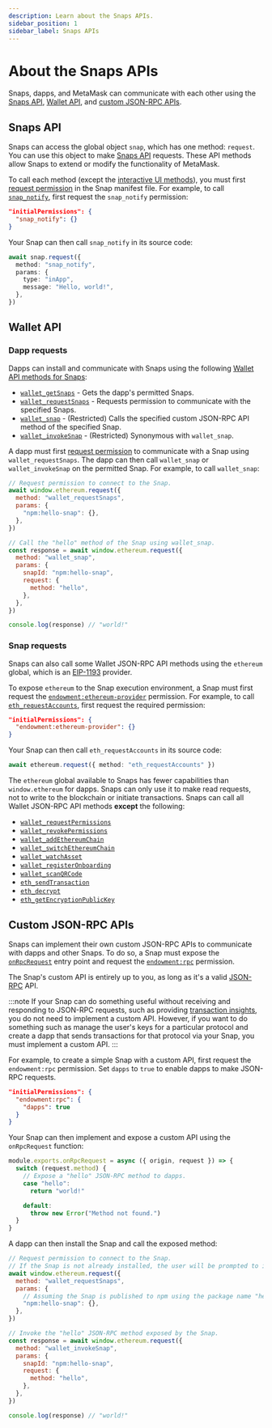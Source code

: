 ```yaml
---
description: Learn about the Snaps APIs.
sidebar_position: 1
sidebar_label: Snaps APIs
---
```


# About the Snaps APIs

Snaps, dapps, and MetaMask can communicate with each other using the [Snaps API](#snaps-api),
[Wallet API](#wallet-api), and [custom JSON-RPC APIs](#custom-json-rpc-apis).

## Snaps API

Snaps can access the global object `snap`, which has one method: `request`.
You can use this object to make [Snaps API](../../reference/snaps-api.md) requests.
These API methods allow Snaps to extend or modify the functionality of MetaMask.

To call each method (except the [interactive UI methods](../../reference/snaps-api.md#interactive-ui-methods)),
you must first [request permission](../../how-to/request-permissions.md) in the Snap manifest file.
For example, to call [`snap_notify`](../../reference/snaps-api.md#snap_notify), first request the
`snap_notify` permission:

```json title="snap.manifest.json"
"initialPermissions": {
  "snap_notify": {}
}
```

Your Snap can then call `snap_notify` in its source code:

```typescript title="index.ts"
await snap.request({
  method: "snap_notify",
  params: {
    type: "inApp",
    message: "Hello, world!",
  },
})
```

## Wallet API

### Dapp requests

Dapps can install and communicate with Snaps using the following
[Wallet API methods for Snaps](../../reference/wallet-api-for-snaps.md):

- [`wallet_getSnaps`](../../reference/wallet-api-for-snaps.md#wallet_getsnaps) - Gets the dapp's
  permitted Snaps.
- [`wallet_requestSnaps`](../../reference/wallet-api-for-snaps.md#wallet_requestsnaps) - Requests
  permission to communicate with the specified Snaps.
- [`wallet_snap`](../../reference/wallet-api-for-snaps.md#wallet_snap) - (Restricted) Calls the
  specified custom JSON-RPC API method of the specified Snap.
- [`wallet_invokeSnap`](../../reference/wallet-api-for-snaps.md#wallet_invokesnap) - (Restricted)
  Synonymous with `wallet_snap`.

A dapp must first [request permission](../../how-to/request-permissions.md#request-permissions-from-a-dapp)
to communicate with a Snap using `wallet_requestSnaps`.
The dapp can then call `wallet_snap` or `wallet_invokeSnap` on the permitted Snap.
For example, to call `wallet_snap`:

```js title="index.js"
// Request permission to connect to the Snap.
await window.ethereum.request({
  method: "wallet_requestSnaps",
  params: {
    "npm:hello-snap": {},
  },
})

// Call the "hello" method of the Snap using wallet_snap.
const response = await window.ethereum.request({
  method: "wallet_snap",
  params: {
    snapId: "npm:hello-snap",
    request: {
      method: "hello",
    },
  },
})

console.log(response) // "world!"
```

### Snap requests

Snaps can also call some Wallet JSON-RPC API methods using the `ethereum` global, which is an
[EIP-1193](https://eips.ethereum.org/EIPS/eip-1193) provider.

To expose `ethereum` to the Snap execution environment, a Snap must first request the
[`endowment:ethereum-provider`](../../reference/permissions.md#endowmentethereum-provider) permission.
For example, to call [`eth_requestAccounts`](/wallet/reference/json-rpc-methods/eth_requestaccounts), first request
the required permission:

```json title="snap.manifest.json"
"initialPermissions": {
  "endowment:ethereum-provider": {}
}
```

Your Snap can then call `eth_requestAccounts` in its source code:

```typescript title="index.ts"
await ethereum.request({ method: "eth_requestAccounts" })
```

The `ethereum` global available to Snaps has fewer capabilities than `window.ethereum` for dapps.
Snaps can only use it to make read requests, not to write to the blockchain or initiate transactions.
Snaps can call all Wallet JSON-RPC API methods **except** the following:

- [`wallet_requestPermissions`](/wallet/reference/json-rpc-methods/wallet_requestpermissions)
- [`wallet_revokePermissions`](/wallet/reference/json-rpc-methods/wallet_revokepermissions)
- [`wallet_addEthereumChain`](/wallet/reference/json-rpc-methods/wallet_addethereumchain)
- [`wallet_switchEthereumChain`](/wallet/reference/json-rpc-methods/wallet_switchethereumchain)
- [`wallet_watchAsset`](/wallet/reference/json-rpc-methods/wallet_watchasset)
- [`wallet_registerOnboarding`](/wallet/reference/json-rpc-methods/wallet_registeronboarding)
- [`wallet_scanQRCode`](/wallet/reference/json-rpc-methods/wallet_scanqrcode)
- [`eth_sendTransaction`](/wallet/reference/json-rpc-methods/eth_sendtransaction)
- [`eth_decrypt`](/wallet/reference/json-rpc-methods/eth_decrypt)
- [`eth_getEncryptionPublicKey`](/wallet/reference/json-rpc-methods/eth_getencryptionpublickey)

## Custom JSON-RPC APIs

Snaps can implement their own custom JSON-RPC APIs to communicate with dapps and other Snaps.
To do so, a Snap must expose the [`onRpcRequest`](../../reference/entry-points.md#onrpcrequest) entry
point and request the [`endowment:rpc`](../../reference/permissions.md#endowmentrpc) permission.

The Snap's custom API is entirely up to you, as long as it's a valid
[JSON-RPC](https://www.jsonrpc.org/specification) API.

:::note
If your Snap can do something useful without receiving and responding to JSON-RPC requests, such as
providing [transaction insights](../../reference/entry-points.md#ontransaction), you do not need to
implement a custom API.
However, if you want to do something such as manage the user's keys for a particular protocol and
create a dapp that sends transactions for that protocol via your Snap, you must implement a custom API.
:::

For example, to create a simple Snap with a custom API, first request the `endowment:rpc` permission.
Set `dapps` to `true` to enable dapps to make JSON-RPC requests.

```json title="snap.manifest.json"
"initialPermissions": {
  "endowment:rpc": {
    "dapps": true
  }
}
```

Your Snap can then implement and expose a custom API using the `onRpcRequest` function:

```typescript title="index.ts"
module.exports.onRpcRequest = async ({ origin, request }) => {
  switch (request.method) {
    // Expose a "hello" JSON-RPC method to dapps.
    case "hello":
      return "world!"

    default:
      throw new Error("Method not found.")
  }
}
```

A dapp can then install the Snap and call the exposed method:

```javascript title="index.js"
// Request permission to connect to the Snap.
// If the Snap is not already installed, the user will be prompted to install it.
await window.ethereum.request({
  method: "wallet_requestSnaps",
  params: {
    // Assuming the Snap is published to npm using the package name "hello-snap".
    "npm:hello-snap": {},
  },
})

// Invoke the "hello" JSON-RPC method exposed by the Snap.
const response = await window.ethereum.request({
  method: "wallet_invokeSnap",
  params: {
    snapId: "npm:hello-snap",
    request: {
      method: "hello",
    },
  },
})

console.log(response) // "world!"
```
